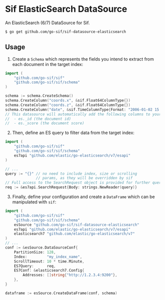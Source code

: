 # Sif ElasticSearch DataSource

An ElasticSearch (6/7) DataSource for Sif.

```bash
$ go get github.com/go-sif/sif-datasource-elasticsearch
```

## Usage

1. Create a `Schema` which represents the fields you intend to extract from each document in the target index:

```go
import (
	"github.com/go-sif/sif"
	"github.com/go-sif/sif/schema"
)

schema := schema.CreateSchema()
schema.CreateColumn("coords.x", &sif.Float64ColumnType{})
schema.CreateColumn("coords.z", &sif.Float64ColumnType{})
schema.CreateColumn("date", &sif.TimeColumnType{Format: "2006-01-02 15:04:05"})
// This datasource will automatically add the following columns to your schema:
//  - es._id (the document id)
//  - es._score (the document score)
```

2. Then, define an ES query to filter data from the target index:

```go
import (
	"github.com/go-sif/sif"
	"github.com/go-sif/sif/schema"
	es7api "github.com/elastic/go-elasticsearch/v7/esapi"
)

// ...
query := "{}" // no need to include index, size or scrolling
			  // params, as they will be overridden by sif
// Full access to the SearchRequest object is provided for further query customization
req := &es7api.SearchRequest{Body: strings.NewReader(query)}
```

3. Finally, define your configuration and create a `DataFrame` which can be manipulated with `sif`:

```go
import (
	"github.com/go-sif/sif"
	"github.com/go-sif/sif/schema"
	esSource "github.com/go-sif/sif-datasource-elasticsearch"
	es7api "github.com/elastic/go-elasticsearch/v7/esapi"
	elasticsearch7 "github.com/elastic/go-elasticsearch/v7"
)
// ...
conf := &esSource.DataSourceConf{
	PartitionSize: 128,
	Index:         "my_index_name",
	ScrollTimeout: 10 * time.Minute,
	ES7Query:      req,
	ES7Conf: &elasticsearch7.Config{
		Addresses: []string{"http://1.2.3.4:9200"},
	},
}

dataframe := esSource.CreateDataFrame(conf, schema)
```
